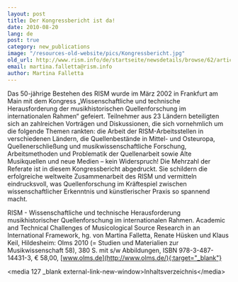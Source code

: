 ```yaml
---
layout: post
title: Der Kongressbericht ist da!
date: 2010-08-20
lang: de
post: true
category: new_publications
image: "/resources-old-website/pics/Kongressbericht.jpg"
old_url: http://www.rism.info/de/startseite/newsdetails/browse/62/article/64/the-congress-report-is-ready.html
email: martina.falletta@rism.info
author: Martina Falletta
---
```


Das 50-jährige Bestehen des RISM wurde im März 2002 in Frankfurt am Main mit dem Kongress „Wissenschaftliche und technische Herausforderung der musikhistorischen Quellenforschung im internationalen Rahmen“ gefeiert. Teilnehmer aus 23 Ländern beteiligten sich an zahlreichen Vorträgen und Diskussionen, die sich vornehmlich um die folgende Themen rankten: die Arbeit der RISM-Arbeitsstellen in verschiedenen Ländern, die Quellenbestände in Mittel- und Osteuropa, Quellenerschließung und musikwissenschaftliche Forschung, Arbeitsmethoden und Problematik der Quellenarbeit sowie Alte Musikquellen und neue Medien – kein Widerspruch! Die Mehrzahl der Referate ist in diesem Kongressbericht abgedruckt. Sie schildern die erfolgreiche weltweite Zusammenarbeit des RISM und vermitteln eindrucksvoll, was Quellenforschung im Kräftespiel zwischen wissenschaftlicher Erkenntnis und künstlerischer Praxis so spannend macht.

RISM - Wissenschaftliche und technische Herausforderung musikhistorischer Quellenforschung im internationalen Rahmen. Academic and Technical Challenges of Musicological Source Research in an International Framework, hg. von Martina Falletta, Renate Hüsken und Klaus Keil, Hildesheim: Olms 2010 (= Studien und Materialien zur Musikwissenschaft 58), 380 S. mit s/w Abbildungen, ISBN 978-3-487-14431-3, € 58,00, [www.olms.de](http://www.olms.de/){:target="_blank"}

\<media 127 \_blank external-link-new-window\>Inhaltsverzeichnis\</media\>